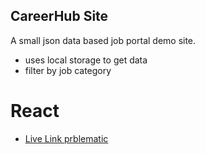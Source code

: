 ## CareerHub Site 
A small json data based job portal demo site.
- uses local storage to get data
- filter by job category

# React 
- [Live Link prblematic](https://dapper-trifle-876a2d.netlify.app) 